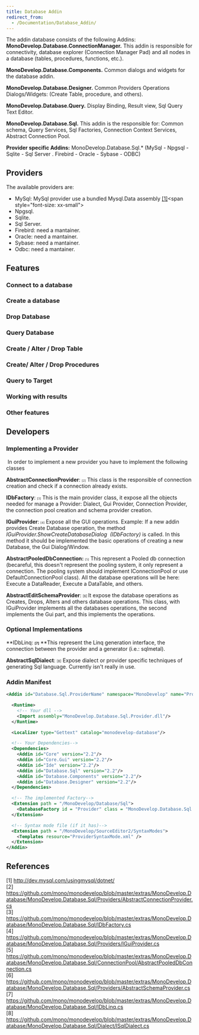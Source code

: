 ```yaml
---
title: Database Addin
redirect_from:
  - /Documentation/Database_Addin/
---
```


The addin database consists of the following Addins:<br/>
 **MonoDevelop.Database.ConnectionManager.** This addin is responsible for connectivity, database explorer (Connection Manager Pad) and all nodes in a database (tables, procedures, functions, etc.).

**MonoDevelop.Database.Components.** Common dialogs and widgets for the database addin.

**MonoDevelop.Database.Designer.** Common Providers Operations Dialogs/Widgets: (Create Table, procedure, and others).

**MonoDevelop.Database.Query.** Display Binding, Result view, Sql Query Text Editor.

**MonoDevelop.Database.Sql.** This addin is the responsible for: Common schema, Query Services, Sql Factories, Connection Context Services, Abstract Connection Pool.

**Provider specific Addins:** MonoDevelop.Database.Sql.\* (MySql - Npgsql - Sqlite - Sql Server . Firebird - Oracle - Sybase - ODBC)

Providers
---------

The available providers are:

-   MySql: MySql provider use a bundled Mysql.Data assembly [[1]](http://dev.mysql.com/usingmysql/dotnet "http://dev.mysql.com/usingmysql/dotnet")<span style="font-size: xx-small"> </span>
-   Npgsql.
-   Sqlite.
-   Sql Server.
-   Firebird: need a mantainer.
-   Oracle: need a mantainer.
-   Sybase: need a mantainer.
-   Odbc: need a mantainer.

Features
-------

### Connect to a database

### Create a database

### Drop Database

### Query Database

### Create / Alter / Drop Table

### Create/ Alter / Drop Procedures

### Query to Target

### Working with results

### Other features

Developers
----------

### Implementing a Provider 

 In order to implement a new provider you have to implement the following classes

**AbstractConnectionProvider**: <span style="font-family: Verdana"><span><span style="font-size: xx-small">[2]</span></span></span> This class is the responsible of connection creation and check if a connection already exists.

**IDbFactory**: <span style="font-size: xx-small"><span style="font-family: Verdana">[3]</span></span> This is the main provider class, it expose all the objects needed for manage a Provider: Dialect, Gui Provider, Connection Provider, the connection pool creation and schema provider creation.

**IGuiProvider**: <span style="font-size: xx-small"><span style="font-family: Verdana">[4]</span></span> Expose all the GUI operations. Example: If a new addin provides Create Database operation, the method *IGuiProvider.ShowCreateDatabaseDialog  (IDbFactory)* is called. In this method it should be implemented the basic operations of creating a new Database, the Gui Dialog/Window.

**AbstractPooledDbConnection:** <span style="font-family: Verdana"><span style="font-size: xx-small">[5]</span></span> This represent a Pooled db connection (becareful, this doesn't represent the pooling system, it only represent a connection. The pooling system should implement IConnectionPool or use DefaultConnectionPool class). All the database operations will be here: Execute a DataReader, Execute a DataTable, and others.

**AbstractEditSchemaProvider**: <span style="font-size: xx-small">[6] </span>It expose the database operations as Creates, Drops, Alters and others database operations. This class, with IGuiProvider implements all the databases operations, the second implements the Gui part, and this implements the operations.

### Optional Implementations

**IDbLinq: **<span style="font-size: xx-small">[7]</span>** **This represent the Linq generation interface, the connection between the provider and a generator (i.e.: sqlmetal).

**AbstractSqlDialect**: <span style="font-size: xx-small">[8]</span> Expose dialect or provider specific techniques of generating Sql language. Currently isn't really in use.

### Addin Manifest

``` xml
<Addin id="Database.Sql.ProviderName" namespace="MonoDevelop" name="Provider for MonoDevelop addin Sql" author="Your Name" copyright="MIT X11" url="http://www.monodevelop.com" description="Database Provider Module" category="Database" version="2.2">

  <Runtime>
    <!-- Your dll -->
    <Import assembly="MonoDevelop.Database.Sql.Provider.dll"/>
  </Runtime>

  <Localizer type="Gettext" catalog="monodevelop-database"/>

  <!-- Your Dependencies-->
  <Dependencies>
    <Addin id="Core" version="2.2"/>
    <Addin id="Core.Gui" version="2.2"/>
    <Addin id="Ide" version="2.2"/>
    <Addin id="Database.Sql" version="2.2"/>
    <Addin id="Database.Components" version="2.2"/>
    <Addin id="Database.Designer" version="2.2"/>
  </Dependencies>

  <!-- The implemented Factory-->
  <Extension path = "/MonoDevelop/Database/Sql">
    <DatabaseFactory id = "Provider" class = "MonoDevelop.Database.Sql.Provider.ProviderDbFactory" />
  </Extension>

  <!-- Syntax mode file (if it has)-->
  <Extension path = "/MonoDevelop/SourceEditor2/SyntaxModes">
    <Templates resource="ProviderSyntaxMode.xml" />
  </Extension>
</Addin>
```

References
----------

[1] <http://dev.mysql.com/usingmysql/dotnet/><br/>
[2] <https://github.com/mono/monodevelop/blob/master/extras/MonoDevelop.Database/MonoDevelop.Database.Sql/Providers/AbstractConnectionProvider.cs><br/>
[3] <https://github.com/mono/monodevelop/blob/master/extras/MonoDevelop.Database/MonoDevelop.Database.Sql/IDbFactory.cs><br/>
[4] <https://github.com/mono/monodevelop/blob/master/extras/MonoDevelop.Database/MonoDevelop.Database.Sql/Providers/IGuiProvider.cs><br/>
[5] <https://github.com/mono/monodevelop/blob/master/extras/MonoDevelop.Database/MonoDevelop.Database.Sql/ConnectionPool/AbstractPooledDbConnection.cs><br/>
[6] <https://github.com/mono/monodevelop/blob/master/extras/MonoDevelop.Database/MonoDevelop.Database.Sql/Providers/AbstractSchemaProvider.cs><br/>
[7] <https://github.com/mono/monodevelop/blob/master/extras/MonoDevelop.Database/MonoDevelop.Database.Sql/IDbLinq.cs><br/>
[8] <https://github.com/mono/monodevelop/blob/master/extras/MonoDevelop.Database/MonoDevelop.Database.Sql/Dialect/ISqlDialect.cs>
